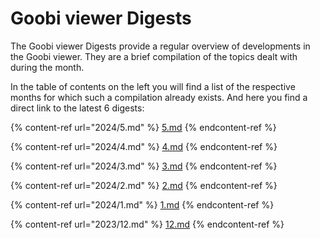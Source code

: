 # Goobi viewer Digests

The Goobi viewer Digests provide a regular overview of developments in the Goobi viewer. They are a brief compilation of the topics dealt with during the month.&#x20;

In the table of contents on the left you will find a list of the respective months for which such a compilation already exists. And here you find a direct link to the latest 6 digests:

{% content-ref url="2024/5.md" %}
[5.md](2024/5.md)
{% endcontent-ref %}

{% content-ref url="2024/4.md" %}
[4.md](2024/4.md)
{% endcontent-ref %}

{% content-ref url="2024/3.md" %}
[3.md](2024/3.md)
{% endcontent-ref %}

{% content-ref url="2024/2.md" %}
[2.md](2024/2.md)
{% endcontent-ref %}

{% content-ref url="2024/1.md" %}
[1.md](2024/1.md)
{% endcontent-ref %}

{% content-ref url="2023/12.md" %}
[12.md](2023/12.md)
{% endcontent-ref %}

